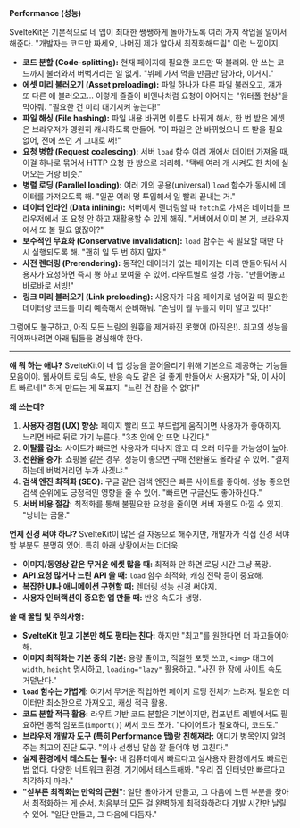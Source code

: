 **Performance (성능)**

SvelteKit은 기본적으로 네 앱이 최대한 쌩쌩하게 돌아가도록 여러 가지 작업을 알아서 해준다. "개발자는 코드만 짜세요, 나머진 제가 알아서 최적화해드림" 이런 느낌이지.

*   **코드 분할 (Code-splitting):** 현재 페이지에 필요한 코드만 딱 불러와. 안 쓰는 코드까지 불러와서 버벅거리는 일 없게. "뷔페 가서 먹을 만큼만 담아라, 이거지."
*   **에셋 미리 불러오기 (Asset preloading):** 파일 하나가 다른 파일 불러오고, 걔가 또 다른 애 불러오고... 이렇게 줄줄이 비엔나처럼 요청이 이어지는 "워터폴 현상"을 막아줘. "필요한 건 미리 대기시켜 놓는다!"
*   **파일 해싱 (File hashing):** 파일 내용 바뀌면 이름도 바뀌게 해서, 한 번 받은 에셋은 브라우저가 영원히 캐시하도록 만들어. "이 파일은 안 바뀌었으니 또 받을 필요 없어, 전에 쓰던 거 그대로 써!"
*   **요청 병합 (Request coalescing):** 서버 `load` 함수 여러 개에서 데이터 가져올 때, 이걸 하나로 묶어서 HTTP 요청 한 방으로 처리해. "택배 여러 개 시켜도 한 차에 실어오는 거랑 비슷."
*   **병렬 로딩 (Parallel loading):** 여러 개의 공용(universal) `load` 함수가 동시에 데이터를 가져오도록 해. "일꾼 여러 명 투입해서 일 빨리 끝내는 거."
*   **데이터 인라인 (Data inlining):** 서버에서 렌더링할 때 `fetch`로 가져온 데이터를 브라우저에서 또 요청 안 하고 재활용할 수 있게 해줘. "서버에서 이미 본 거, 브라우저에서 또 볼 필요 없잖아?"
*   **보수적인 무효화 (Conservative invalidation):** `load` 함수는 꼭 필요할 때만 다시 실행되도록 해. "괜히 일 두 번 하지 말자."
*   **사전 렌더링 (Prerendering):** 동적인 데이터가 없는 페이지는 미리 만들어둬서 사용자가 요청하면 즉시 뿅 하고 보여줄 수 있어. 라우트별로 설정 가능. "만들어놓고 바로바로 서빙!"
*   **링크 미리 불러오기 (Link preloading):** 사용자가 다음 페이지로 넘어갈 때 필요한 데이터랑 코드를 미리 예측해서 준비해둬. "손님이 뭘 누를지 이미 알고 있다!"

그럼에도 불구하고, 아직 모든 느림의 원흉을 제거하진 못했어 (아직은!). 최고의 성능을 쥐어짜내려면 아래 팁들을 명심해야 한다.

---

**얘 뭐 하는 애냐?**
SvelteKit이 네 앱 성능을 끌어올리기 위해 기본으로 제공하는 기능들 모음이야. 웹사이트 로딩 속도, 반응 속도 같은 걸 좋게 만들어서 사용자가 "와, 이 사이트 빠르네!" 하게 만드는 게 목표지. "느린 건 참을 수 없다!"

**왜 쓰는데?**
1.  **사용자 경험 (UX) 향상:** 페이지 빨리 뜨고 부드럽게 움직이면 사용자가 좋아하지. 느리면 바로 뒤로 가기 누른다. "3초 안에 안 뜨면 나간다."
2.  **이탈률 감소:** 사이트가 빠르면 사용자가 떠나지 않고 더 오래 머무를 가능성이 높아.
3.  **전환율 증가:** 쇼핑몰 같은 경우, 성능이 좋으면 구매 전환율도 올라갈 수 있어. "결제하는데 버벅거리면 누가 사겠냐."
4.  **검색 엔진 최적화 (SEO):** 구글 같은 검색 엔진은 빠른 사이트를 좋아해. 성능 좋으면 검색 순위에도 긍정적인 영향을 줄 수 있어. "빠르면 구글신도 좋아하신다."
5.  **서버 비용 절감:** 최적화를 통해 불필요한 요청을 줄이면 서버 자원도 아낄 수 있지. "낭비는 금물."

**언제 신경 써야 하냐?**
SvelteKit이 많은 걸 자동으로 해주지만, 개발자가 직접 신경 써야 할 부분도 분명히 있어. 특히 아래 상황에서는 더더욱.

*   **이미지/동영상 같은 무거운 에셋 많을 때:** 최적화 안 하면 로딩 시간 그냥 폭망.
*   **API 요청 많거나 느린 API 쓸 때:** `load` 함수 최적화, 캐싱 전략 등이 중요해.
*   **복잡한 UI나 애니메이션 구현할 때:** 렌더링 성능 신경 써야지.
*   **사용자 인터랙션이 중요한 앱 만들 때:** 반응 속도가 생명.

**쓸 때 꿀팁 및 주의사항:**
*   **SvelteKit 믿고 기본만 해도 평타는 친다:** 하지만 "최고"를 원한다면 더 파고들어야 해.
*   **이미지 최적화는 기본 중의 기본:** 용량 줄이고, 적절한 포맷 쓰고, `<img>` 태그에 `width`, `height` 명시하고, `loading="lazy"` 활용하고. "사진 한 장에 사이트 속도 거덜난다."
*   **`load` 함수는 가볍게:** 여기서 무거운 작업하면 페이지 로딩 전체가 느려져. 필요한 데이터만 최소한으로 가져오고, 캐싱 적극 활용.
*   **코드 분할 적극 활용:** 라우트 기반 코드 분할은 기본이지만, 컴포넌트 레벨에서도 필요하면 동적 임포트(`import()`) 써서 코드 쪼개. "다이어트가 필요하다, 코드도."
*   **브라우저 개발자 도구 (특히 Performance 탭)랑 친해져라:** 어디가 병목인지 알려주는 최고의 진단 도구. "의사 선생님 말씀 잘 들어야 병 고친다."
*   **실제 환경에서 테스트는 필수:** 내 컴퓨터에서 빠르다고 실사용자 환경에서도 빠르란 법 없다. 다양한 네트워크 환경, 기기에서 테스트해봐. "우리 집 인터넷만 빠르다고 착각하지 마라."
*   **"섣부른 최적화는 만악의 근원"**: 일단 돌아가게 만들고, 그 다음에 느린 부분을 찾아서 최적화하는 게 순서. 처음부터 모든 걸 완벽하게 최적화하려다 개발 시간만 날릴 수 있어. "일단 만들고, 그 다음에 다듬자."